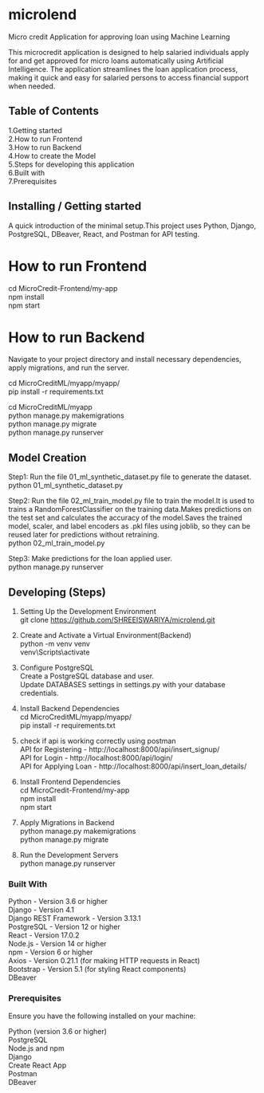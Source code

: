 # microlend
Micro credit Application for approving loan using Machine Learning

This microcredit application is designed to help salaried individuals apply for and get approved for micro loans automatically using Artificial Intelligence. The application streamlines the loan application process, making it quick and easy for salaried persons to access financial support when needed.

## Table of Contents
1.Getting started \
2.How to run Frontend \
3.How to run Backend \
4.How to create the Model \
5.Steps for developing this application \
6.Built with \
7.Prerequisites 


## Installing / Getting started

A quick introduction of the minimal setup.This project uses Python, Django, PostgreSQL, DBeaver, React, and Postman for API testing.

# How to run Frontend
cd MicroCredit-Frontend/my-app \
npm install \
npm start

# How to run Backend 
Navigate to your project directory and install necessary dependencies, apply migrations, and run the server.

cd MicroCreditML/myapp/myapp/  \
pip install -r requirements.txt 

cd MicroCreditML/myapp \
python manage.py makemigrations \
python manage.py migrate \
python manage.py runserver 

## Model Creation
Step1: Run the file 01_ml_synthetic_dataset.py file to generate the dataset. \
 python 01_ml_synthetic_dataset.py

Step2: Run the file 02_ml_train_model.py file to train the model.It is used to trains a 
RandomForestClassifier on the training data.Makes predictions on the test set and calculates the accuracy of the model.Saves the trained model, scaler, and label encoders as .pkl files using joblib, so they can be reused later for predictions without retraining. \
 python 02_ml_train_model.py

Step3: Make predictions for the loan applied user. \
 python manage.py runserver 

## Developing (Steps)
1) Setting Up the Development Environment \
git clone https://github.com/SHREEISWARIYA/microlend.git 

2) Create and Activate a Virtual Environment(Backend) \
python -m venv venv \
venv\Scripts\activate

3) Configure PostgreSQL \
Create a PostgreSQL database and user. \
Update DATABASES settings in settings.py with your database credentials. 

4) Install Backend Dependencies \
cd MicroCreditML/myapp/myapp/ \
pip install -r requirements.txt

5) check if api is working correctly using postman \
API for Registering   - http://localhost:8000/api/insert_signup/ \
API for Login         - http://localhost:8000/api/login/     \
API for Applying Loan - http://localhost:8000/api/insert_loan_details/


7) Install Frontend Dependencies \
cd MicroCredit-Frontend/my-app \
npm install \
npm start 

8) Apply Migrations in Backend\
python manage.py makemigrations \
python manage.py migrate 

9) Run the Development Servers \
python manage.py runserver 

### Built With
Python - Version 3.6 or higher \
Django - Version 4.1 \
Django REST Framework - Version 3.13.1 \
PostgreSQL - Version 12 or higher \
React - Version 17.0.2 \
Node.js - Version 14 or higher \
npm - Version 6 or higher \
Axios - Version 0.21.1 (for making HTTP requests in React) \
Bootstrap - Version 5.1 (for styling React components) \
DBeaver

### Prerequisites
Ensure you have the following installed on your machine: 

Python (version 3.6 or higher) \
PostgreSQL \
Node.js and npm \
Django \
Create React App \
Postman \
DBeaver
